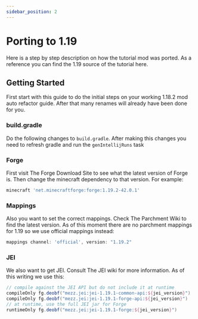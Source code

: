 ```yaml
---
sidebar_position: 2
---
```


# Porting to 1.19

Here is a step by step description on how the tutorial mod was ported. As a reference you can find the 1.19 source of the tutorial here.

## Getting Started

First start with this guide to do the initial steps on your working 1.18.2 mod auto refactor guide. After that many renames will already have been done for you.

### build.gradle

Do the following changes to `build.gradle`. After making this changes you need to refresh gradle and run the `genIntellijRuns` task

### Forge

First visit The Forge Download Site to see what the latest version of Forge is. Then change the minecraft dependency to that version. For example:

```gradle
minecraft 'net.minecraftforge:forge:1.19.2-42.0.1'
```

### Mappings

Also you want to set the correct mappings. Check The Parchment Wiki to find the latest version. As of this moment there are no parchment mappings for 1.19 so we use official mappings instead:

```gradle
mappings channel: 'official', version: "1.19.2"
```

### JEI

We also want to get JEI. Consult The JEI wiki for more information. As of this writing we use this:

```gradle
// compile against the JEI API but do not include it at runtime
compileOnly fg.deobf("mezz.jei:jei-1.19.1-common-api:${jei_version}")
compileOnly fg.deobf("mezz.jei:jei-1.19.1-forge-api:${jei_version}")
// at runtime, use the full JEI jar for Forge
runtimeOnly fg.deobf("mezz.jei:jei-1.19.1-forge:${jei_version}")
```
